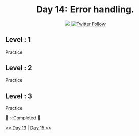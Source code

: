 <div align="center">
  <h1> Day 14: Error handling.</h1>
  <a class="header-badge" target="_blank" href="https://www.linkedin.com/in/manthan-ankolekar-597b07a8/">
  <img src="https://img.shields.io/badge/style--5eba00.svg?label=LinkedIn&logo=linkedin&style=social">
  </a>
  <a class="header-badge" target="_blank" href="https://twitter.com/manthan_ank">
  <img alt="Twitter Follow" src="https://img.shields.io/twitter/follow/manthan_ank?style=social">
  </a>
</div>

## Level : 1

Practice

## Level : 2

Practice

## Level : 3

Practice

🎉 ✅Completed 🎉

[<< Day 13](/Day13/Day13.md) | [Day 15 >>](/Day15/Day15.md)
